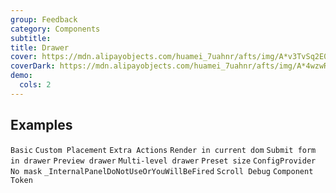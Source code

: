 ```yaml
---
group: Feedback
category: Components
subtitle:
title: Drawer
cover: https://mdn.alipayobjects.com/huamei_7uahnr/afts/img/A*v3TvSq2E0HAAAAAAAAAAAAAADrJ8AQ/original
coverDark: https://mdn.alipayobjects.com/huamei_7uahnr/afts/img/A*4wzwRIBLuqEAAAAAAAAAAAAADrJ8AQ/original
demo:
  cols: 2
---
```


## Examples

<!-- prettier-ignore -->
<code src="./demo/basic-right.tsx">Basic</code>
<code src="./demo/placement.tsx">Custom Placement</code>
<code src="./demo/extra.tsx">Extra Actions</code>
<code src="./demo/render-in-current.tsx">Render in current dom</code>
<code src="./demo/form-in-drawer.tsx">Submit form in drawer</code>
<code src="./demo/user-profile.tsx">Preview drawer</code>
<code src="./demo/multi-level-drawer.tsx">Multi-level drawer</code>
<code src="./demo/size.tsx">Preset size</code>
<code src="./demo/config-provider.tsx" debug>ConfigProvider</code>
<code src="./demo/no-mask.tsx" debug>No mask</code>
<code src="./demo/render-panel.tsx" debug>_InternalPanelDoNotUseOrYouWillBeFired</code>
<code src="./demo/scroll-debug.tsx" debug>Scroll Debug</code>
<code src="./demo/component-token.tsx" debug>Component Token</code>
